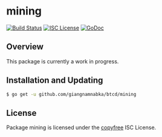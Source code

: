 mining
======

[![Build Status](https://github.com/giangnamnabka/btcd/workflows/Build%20and%20Test/badge.svg)](https://github.com/giangnamnabka/btcd/actions)
[![ISC License](http://img.shields.io/badge/license-ISC-blue.svg)](http://copyfree.org)
[![GoDoc](https://img.shields.io/badge/godoc-reference-blue.svg)](https://pkg.go.dev/github.com/giangnamnabka/btcd/mining)

## Overview

This package is currently a work in progress.

## Installation and Updating

```bash
$ go get -u github.com/giangnamnabka/btcd/mining
```

## License

Package mining is licensed under the [copyfree](http://copyfree.org) ISC
License.
